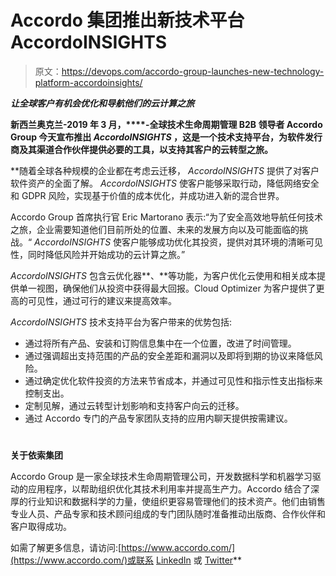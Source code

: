 # Accordo 集团推出新技术平台 AccordoINSIGHTS

> 原文：<https://devops.com/accordo-group-launches-new-technology-platform-accordoinsights/>

***让全球客户有机会优化和导航他们的云计算之旅***

**新西兰奥克兰-2019 年 3 月，****-全球技术生命周期管理 B2B 领导者 Accordo Group 今天宣布推出 *AccordoINSIGHTS* ，这是一个技术支持平台，为软件发行商及其渠道合作伙伴提供必要的工具，以支持其客户的云转型之旅。**

 **随着全球各种规模的企业都在考虑云迁移， *AccordoINSIGHTS* 提供了对客户软件资产的全面了解。 *AccordoINSIGHTS* 使客户能够采取行动，降低网络安全和 GDPR 风险，实现基于价值的成本优化，并成功进入新的混合世界。

Accordo Group 首席执行官 Eric Martorano 表示:“为了安全高效地导航任何技术之旅，企业需要知道他们目前所处的位置、未来的发展方向以及可能面临的挑战。“ *AccordoINSIGHTS* 使客户能够成功优化其投资，提供对其环境的清晰可见性，同时降低风险并开始成功的云计算之旅。”

*AccordoINSIGHTS* 包含云优化器**、**等功能，为客户优化云使用和相关成本提供单一视图，确保他们从投资中获得最大回报。Cloud Optimizer 为客户提供了更高的可见性，通过可行的建议来提高效率。

*AccordoINSIGHTS* 技术支持平台为客户带来的优势包括:

*   通过将所有产品、安装和订购信息集中在一个位置，改进了时间管理。
*   通过强调超出支持范围的产品的安全差距和漏洞以及即将到期的协议来降低风险。
*   通过确定优化软件投资的方法来节省成本，并通过可见性和指示性支出指标来控制支出。
*   定制见解，通过云转型计划影响和支持客户向云的迁移。
*   通过 Accordo 专门的产品专家团队支持的应用内聊天提供按需建议。

# #

**关于依索集团**

Accordo Group 是一家全球技术生命周期管理公司，开发数据科学和机器学习驱动的应用程序，以帮助组织优化其技术利用率并提高生产力。Accordo 结合了深厚的行业知识和数据科学的力量，使组织更容易管理他们的技术资产。他们由销售专业人员、产品专家和技术顾问组成的专门团队随时准备推动出版商、合作伙伴和客户取得成功。

如需了解更多信息，请访问:[https://www.accordo.com/](https://www.accordo.com/)或联系 [LinkedIn](https://www.linkedin.com/company/accordo-group/?originalSubdomain=nz) 或 [Twitter](https://twitter.com/accordogroup)**